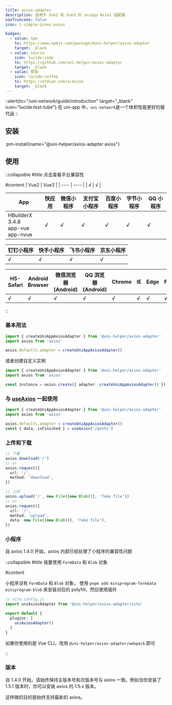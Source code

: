 ```yaml
---
title: axios-adapter
description: 适用于 Vue2 和 Vue3 的 uniapp Axios 适配器
navTruncate: false
icon: i-simple-icons:axios

badges:
  - value: npm
    to: https://www.npmjs.com/package/@uni-helper/axios-adapter
    target: _blank
  - value: source
    icon: lucide:code
    to: https://github.com/uni-helper/axios-adapter
    target: _blank
  - value: 赞助
    icon: lucide:coffee
    to: https://afdian.com/a/kejun
    target: _blank
---
```


::alert{to="/uni-network/guide/introduction" target="_blank" icon="lucide:test-tube"}
  在 uni-app 中，`uni-network`是一个体积性能更好的替代品
::

## 安装

:pm-install{name="@uni-helper/axios-adapter axios"}

## 使用

::collapsible
#title
点击查看平台兼容性

#content
| Vue2 | Vue3 |
| ---- | ---- |
| √    | √    |

| App                                      | 快应用 | 微信小程序 | 支付宝小程序 | 百度小程序 | 字节小程序 | QQ 小程序 |
| ---------------------------------------- | ------ | ---------- | ------------ | ---------- | ---------- | --------- |
| HBuilderX 3.4.8<br/>app-vue<br/>app-nvue | √      | √          | √            | √          | √          | √         |

| 钉钉小程序 | 快手小程序 | 飞书小程序 | 京东小程序 |
| ---------- | ---------- | ---------- | ---------- |
| √          | √          | √          | √          |

| H5-Safari | Android Browser | 微信浏览器 (Android) | QQ 浏览器 (Android) | Chrome | IE  | Edge | Firefox | PC-Safari |
| --------- | --------------- | ------------------- | ------------------ | ------ | --- | ---- | ------- | --------- |
| √         | √               | √                   | √                  | √      | √   | √    | √       | √         |

::

### 基本用法

```ts
import { createUniAppAxiosAdapter } from '@uni-helper/axios-adapter'
import axios from 'axios'

axios.defaults.adapter = createUniAppAxiosAdapter()
```

或者创建自定义实例

```ts
import { createUniAppAxiosAdapter } from '@uni-helper/axios-adapter'
import axios from 'axios'

const instance = axios.create({ adapter: createUniAppAxiosAdapter() })
```

### 与 [useAxios](https://vueuse.org/integrations/useAxios/) 一起使用

```ts
import { createUniAppAxiosAdapter } from '@uni-helper/axios-adapter'
import axios from 'axios'

axios.defaults.adapter = createUniAppAxiosAdapter()
const { data, isFinished } = useAxios('/posts')
```

### 上传和下载

```ts
// 下载
axios.download('/')
// or
axios.request({
  url: '/',
  method: 'download',
})

// 上传
axios.upload('/', new File([new Blob()], 'fake file'))
// or
axios.request({
  url: '/',
  method: 'upload',
  data: new File([new Blob()], 'fake file'),
})
```

### 小程序

自 axios 1.4.0 开始，axios 内部已经处理了小程序的兼容性问题

::collapsible
#title
我要使用 `FormData` 和 `Blob` 对象

#content

小程序没有 `FormData` 和 `Blob` 对象，
使用 `pnpm add miniprogram-formdata miniprogram-blob` 来安装对应的 polyfill，然后使用插件
```ts
// vite.config.js
import uniAxiosAdapter from '@uni-helper/axios-adapter/vite'

export default {
  plugins: [
    uniAxiosAdapter()
  ]
}
```

如果你使用的是 Vue CLI，改用 `@uni-helper/axios-adapter/webpack` 即可

::

### 版本

自 1.4.0 开始，请始终保持主版本号和次版本号与 axios 一致。例如当你安装了 1.5.1 版本时，你可以安装 axios 的 1.5.x 版本。

这样做的目的是始终支持最新的 axios。
